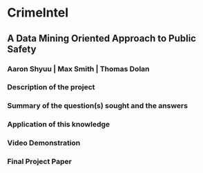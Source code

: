 # CrimeIntel
## A Data Mining Oriented Approach to Public Safety
### Aaron Shyuu | Max Smith | Thomas Dolan


### Description of the project




### Summary of the question(s) sought and the answers




### Application of this knowledge




### Video Demonstration




### Final Project Paper





